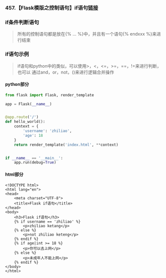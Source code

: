 ### 457.【Flask模版之控制语句】if语句[链接](http://wangkaixiang.cn/python-flask/di-si-zhang-ff1a-flask-ru-men-ff08-mo-ban-ff09/di-si-jie-ff1a-jinja2-mo-ban-kong-zhi-yu-ju.html)

### if条件判断语句
> 所有的控制语句都是放在{% ... %}中，并且有一个语句{% endxxx %}来进行结束

### if语句示例
> if语句和python中的类似，可以使用>，<，<=，>=，==，!=来进行判断，也可以
通过and，or，not，()来进行逻辑合并操作

#### python部分
```python
from flask import Flask, render_template

app = Flask(__name__)


@app.route('/')
def hello_world():
    context = {
        'username': 'zhiliao',
        'age': 18
    }
    return render_template('index.html', **context)


if __name__ == '__main__':
    app.run(debug=True)
```

#### html部分
```jinja2
<!DOCTYPE html>
<html lang="en">
<head>
    <meta charset="UTF-8">
    <title>Flask if语句</title>
</head>
<body>
    <h3>Flask if语句</h3>
    {% if username == 'zhiliao' %}
        <p>zhiliao ketang</p>
    {% else %}
        <p>not zhiliao keteng</p>
    {% endif %}
    {% if age|int >= 18 %}
        <p>你可以去上网</p>
    {% else %}
        <p>未成年人不能上网</p>
    {% endif %}
</body>
</html>
```